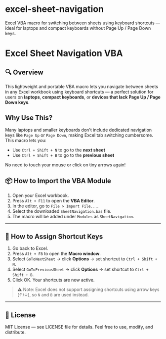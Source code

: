 # excel-sheet-navigation
Excel VBA macro for switching between sheets using keyboard shortcuts — ideal for laptops and compact keyboards without Page Up / Page Down keys.
# Excel Sheet Navigation VBA

## 🔍 Overview

This lightweight and portable VBA macro lets you navigate between sheets in any Excel workbook using keyboard shortcuts — a perfect solution for users on **laptops**, **compact keyboards**, or **devices that lack Page Up / Page Down keys**.

## Why Use This?

Many laptops and smaller keyboards don't include dedicated navigation keys like `Page Up` or `Page Down`, making Excel tab switching cumbersome. This macro lets you:

- Use `Ctrl + Shift + N` to go to the **next sheet**
- Use `Ctrl + Shift + B` to go to the **previous sheet**

No need to touch your mouse or click on tiny arrows again!

## 📦 How to Import the VBA Module

1. Open your Excel workbook.
2. Press `Alt + F11` to open the **VBA Editor**.
3. In the editor, go to `File > Import File...`.
4. Select the downloaded `SheetNavigation.bas` file.
5. The macro will be added under `Modules` as `SheetNavigation`.

---

## 🎯 How to Assign Shortcut Keys

1. Go back to Excel.
2. Press `Alt + F8` to open the **Macro window**.
3. Select `GoToNextSheet` → click **Options** → set shortcut to `Ctrl + Shift + N`.
4. Select `GoToPreviousSheet` → click **Options** → set shortcut to `Ctrl + Shift + B`.
5. Click OK. Your shortcuts are now active.

> ⚠️ Note: Excel does not support assigning shortcuts using arrow keys (↑/↓), so `N` and `B` are used instead.

---

## 📝 License

MIT License — see LICENSE file for details. Feel free to use, modify, and distribute.
